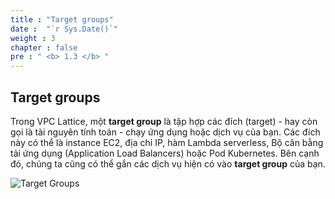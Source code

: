 ```yaml
---
title : "Target groups"
date :  "`r Sys.Date()`" 
weight : 3 
chapter : false
pre : " <b> 1.3 </b> "
---
```


## Target groups

Trong VPC Lattice, một **target group** là tập hợp các đích (target) - hay còn gọi là tài nguyên tính toán - chạy ứng dụng hoặc dịch vụ của bạn. Các đích này có thể là instance EC2, địa chỉ IP, hàm Lambda serverless, Bộ cân bằng tải ứng dụng (Application Load Balancers) hoặc Pod Kubernetes. Bên cạnh đó, chúng ta cũng có thể gắn các dịch vụ hiện có vào **target group** của bạn.

![Target Groups](/images/1/0003-introduce.png?featherlight=false&width=50pc)
